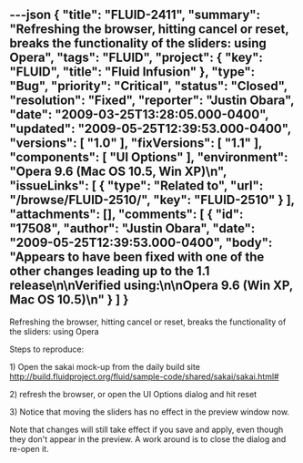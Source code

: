 ---json
{
  "title": "FLUID-2411",
  "summary": "Refreshing the browser, hitting cancel or reset, breaks the functionality of the sliders: using Opera",
  "tags": "FLUID",
  "project": {
    "key": "FLUID",
    "title": "Fluid Infusion"
  },
  "type": "Bug",
  "priority": "Critical",
  "status": "Closed",
  "resolution": "Fixed",
  "reporter": "Justin Obara",
  "date": "2009-03-25T13:28:05.000-0400",
  "updated": "2009-05-25T12:39:53.000-0400",
  "versions": [
    "1.0"
  ],
  "fixVersions": [
    "1.1"
  ],
  "components": [
    "UI Options"
  ],
  "environment": "Opera 9.6 (Mac OS 10.5, Win XP)\n",
  "issueLinks": [
    {
      "type": "Related to",
      "url": "/browse/FLUID-2510/",
      "key": "FLUID-2510"
    }
  ],
  "attachments": [],
  "comments": [
    {
      "id": "17508",
      "author": "Justin Obara",
      "date": "2009-05-25T12:39:53.000-0400",
      "body": "Appears to have been fixed with one of the other changes leading up to the 1.1 release\n\nVerified using:\n\nOpera 9.6 (Win XP, Mac OS 10.5)\n"
    }
  ]
}
---
Refreshing the browser, hitting cancel or reset, breaks the functionality of the sliders: using Opera

Steps to reproduce:

1\) Open the sakai mock-up from the daily build site\
<http://build.fluidproject.org/fluid/sample-code/shared/sakai/sakai.html#>

2\) refresh the browser, or open the UI Options dialog and hit reset

3\) Notice that moving the sliders has no effect in the preview window now.

Note that changes will still take effect if you save and apply, even though they don't appear in the preview. A work around is to close the dialog and re-open it.

        